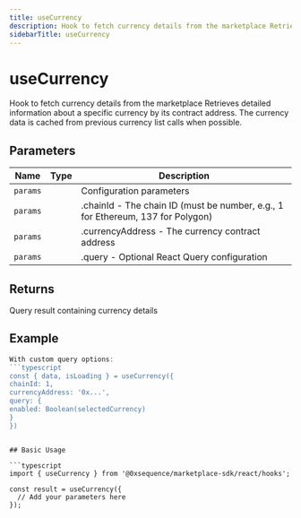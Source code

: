 ```yaml
---
title: useCurrency
description: Hook to fetch currency details from the marketplace Retrieves detailed information about a specific currency by its contract address. The currency data is cached from previous currency list calls when possible.
sidebarTitle: useCurrency
---
```


# useCurrency

Hook to fetch currency details from the marketplace Retrieves detailed information about a specific currency by its contract address. The currency data is cached from previous currency list calls when possible.

## Parameters

| Name | Type | Description |
|------|------|-------------|
| `params` |  | Configuration parameters |
| `params` |  | .chainId - The chain ID (must be number, e.g., 1 for Ethereum, 137 for Polygon) |
| `params` |  | .currencyAddress - The currency contract address |
| `params` |  | .query - Optional React Query configuration |

## Returns

Query result containing currency details

## Example

```typescript
With custom query options:
```typescript
const { data, isLoading } = useCurrency({
chainId: 1,
currencyAddress: '0x...',
query: {
enabled: Boolean(selectedCurrency)
}
})
```
```

## Basic Usage

```typescript
import { useCurrency } from '@0xsequence/marketplace-sdk/react/hooks';

const result = useCurrency({
  // Add your parameters here
});
```

